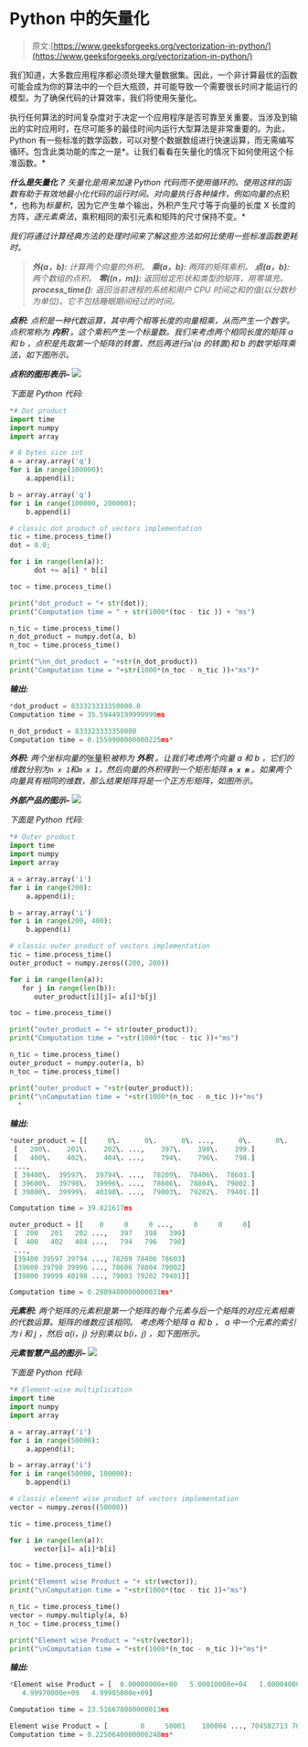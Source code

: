# Python 中的矢量化

> 原文:[https://www.geeksforgeeks.org/vectorization-in-python/](https://www.geeksforgeeks.org/vectorization-in-python/)

我们知道，大多数应用程序都必须处理大量数据集。因此，一个非计算最优的函数可能会成为你的算法中的一个巨大瓶颈，并可能导致一个需要很长时间才能运行的模型。为了确保代码的计算效率，我们将使用矢量化。

执行任何算法的时间复杂度对于决定一个应用程序是否可靠至关重要。当涉及到输出的实时应用时，在尽可能多的最佳时间内运行大型算法是非常重要的。为此，Python 有一些标准的数学函数，可以对整个数据数组进行快速运算，而无需编写循环。包含此类功能的库之一是*。让我们看看在矢量化的情况下如何使用这个标准函数。*

***什么是矢量化？**
矢量化是用来加速 Python 代码而不使用循环的。使用这样的函数有助于有效地最小化代码的运行时间。对向量执行各种操作，例如向量的*点积*，也称为*标量积*，因为它产生单个输出，外积产生尺寸等于向量的长度 X 长度的方阵，*逐元素乘法*，乘积相同的索引元素和矩阵的尺寸保持不变。*

*我们将通过计算经典方法的处理时间来了解这些方法如何比使用一些标准函数更耗时。*

> ***外(a，b):** 计算两个向量的外积。
> **乘(a，b):** 两阵的矩阵乘积。
> **点(a，b):** 两个数组的点积。
> **零((n，m)):** 返回给定形状和类型的矩阵，用零填充。
> **process_time():** 返回当前进程的系统和用户 CPU 时间之和的值(以分数秒为单位)。它不包括睡眠期间经过的时间。*

***点积:**
点积是一种代数运算，其中两个相等长度的向量相乘，从而产生一个数字。点积常称为 ***内积*** 。这个乘积产生一个标量数。我们来考虑两个相同长度的矩阵 *a* 和 *b* ，点积是先取第一个矩阵的转置，然后再进行*a’*(a 的转置)和 *b* 的数学矩阵乘法，如下图所示。*

***点积的图形表示–**
![](img/307e4d14e9f558f91e7cfc3a52f7b619.png)*

*下面是 Python 代码:*

```py
*# Dot product
import time
import numpy
import array

# 8 bytes size int
a = array.array('q')
for i in range(100000):
    a.append(i);

b = array.array('q')
for i in range(100000, 200000):
    b.append(i)

# classic dot product of vectors implementation 
tic = time.process_time()
dot = 0.0;

for i in range(len(a)):
      dot += a[i] * b[i]

toc = time.process_time()

print("dot_product = "+ str(dot));
print("Computation time = " + str(1000*(toc - tic )) + "ms")

n_tic = time.process_time()
n_dot_product = numpy.dot(a, b)
n_toc = time.process_time()

print("\nn_dot_product = "+str(n_dot_product))
print("Computation time = "+str(1000*(n_toc - n_tic ))+"ms")*
```

***输出:***

```py
*dot_product = 833323333350000.0
Computation time = 35.59449199999999ms

n_dot_product = 833323333350000
Computation time = 0.1559900000000225ms* 
```

 ***外积:**
两个坐标向量的*张量积*被称为 ***外积*** 。让我们考虑两个向量 *a* 和 *b* ，它们的维数分别为`n x 1`和`m x 1`，然后向量的外积得到一个矩形矩阵 **`n x m`** 。如果两个向量具有相同的维数，那么结果矩阵将是一个正方形矩阵，如图所示。*

***外部产品的图示–**
![](img/ddcb1219e9fddab13a44df2133d2b77a.png)*

*下面是 Python 代码:*

```py
*# Outer product
import time
import numpy
import array

a = array.array('i')
for i in range(200):
    a.append(i);

b = array.array('i')
for i in range(200, 400):
    b.append(i)

# classic outer product of vectors implementation 
tic = time.process_time()
outer_product = numpy.zeros((200, 200))

for i in range(len(a)):
   for j in range(len(b)):
      outer_product[i][j]= a[i]*b[j]

toc = time.process_time()

print("outer_product = "+ str(outer_product));
print("Computation time = "+str(1000*(toc - tic ))+"ms")

n_tic = time.process_time()
outer_product = numpy.outer(a, b)
n_toc = time.process_time()

print("outer_product = "+str(outer_product));
print("\nComputation time = "+str(1000*(n_toc - n_tic ))+"ms")
  *
```

***输出:***

```py
*outer_product = [[     0\.      0\.      0\. ...,      0\.      0\.      0.]
 [   200\.    201\.    202\. ...,    397\.    398\.    399.]
 [   400\.    402\.    404\. ...,    794\.    796\.    798.]
 ..., 
 [ 39400\.  39597\.  39794\. ...,  78209\.  78406\.  78603.]
 [ 39600\.  39798\.  39996\. ...,  78606\.  78804\.  79002.]
 [ 39800\.  39999\.  40198\. ...,  79003\.  79202\.  79401.]]

Computation time = 39.821617ms

outer_product = [[    0     0     0 ...,     0     0     0]
 [  200   201   202 ...,   397   398   399]
 [  400   402   404 ...,   794   796   798]
 ..., 
 [39400 39597 39794 ..., 78209 78406 78603]
 [39600 39798 39996 ..., 78606 78804 79002]
 [39800 39999 40198 ..., 79003 79202 79401]]

Computation time = 0.2809480000000031ms* 
```

 ***元素积:**
两个矩阵的元素积是第一个矩阵的每个元素与后一个矩阵的对应元素相乘的代数运算。矩阵的维数应该相同。
考虑两个矩阵 *a* 和 *b* ， *a* 中一个元素的索引为 *i* 和 *j* ，然后 *a(i，j)* 分别乘以 *b(i，j)* ，如下图所示。*

***元素智慧产品的图示–**
![](img/5ca332b32d84329f844709b412ce626a.png)*

*下面是 Python 代码:*

```py
*# Element-wise multiplication
import time
import numpy
import array

a = array.array('i')
for i in range(50000):
    a.append(i);

b = array.array('i')
for i in range(50000, 100000):
    b.append(i)

# classic element wise product of vectors implementation 
vector = numpy.zeros((50000))

tic = time.process_time()

for i in range(len(a)):
      vector[i]= a[i]*b[i]

toc = time.process_time()

print("Element wise Product = "+ str(vector));
print("\nComputation time = "+str(1000*(toc - tic ))+"ms")

n_tic = time.process_time()
vector = numpy.multiply(a, b)
n_toc = time.process_time()

print("Element wise Product = "+str(vector));
print("\nComputation time = "+str(1000*(n_toc - n_tic ))+"ms")*
```

***输出:***

```py
*Element wise Product = [  0.00000000e+00   5.00010000e+04   1.00004000e+05 ...,   4.99955001e+09
   4.99970000e+09   4.99985000e+09]

Computation time = 23.516678000000013ms

Element wise Product = [        0     50001    100004 ..., 704582713 704732708 704882705]
Computation time = 0.2250640000000248ms* 
```